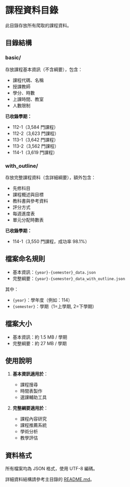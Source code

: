 # 課程資料目錄

此目錄存放所有爬取的課程資料。

## 目錄結構

### basic/
存放課程基本資訊（不含綱要），包含：
- 課程代碼、名稱
- 授課教師
- 學分、時數
- 上課時間、教室
- 人數限制

**已收錄學期：**
- 112-1（3,584 門課程）
- 112-2（3,623 門課程）
- 113-1（3,642 門課程）
- 113-2（3,562 門課程）
- 114-1（3,619 門課程）

### with_outline/
存放完整課程資料（含詳細綱要），額外包含：
- 先修科目
- 課程概述與目標
- 教科書與參考資料
- 評分方式
- 每週進度表
- 單元分配時數表

**已收錄學期：**
- 114-1（3,550 門課程，成功率 98.1%）

## 檔案命名規則

- 基本資訊：`{year}-{semester}_data.json`
- 完整綱要：`{year}-{semester}_data_with_outline.json`

其中：
- `{year}`：學年度（例如：114）
- `{semester}`：學期（1=上學期, 2=下學期）

## 檔案大小

- 基本資訊：約 1.5 MB / 學期
- 完整綱要：約 27 MB / 學期

## 使用說明

1. **基本資訊適用於**：
   - 課程搜尋
   - 時間表製作
   - 選課輔助工具

2. **完整綱要適用於**：
   - 課程內容研究
   - 課程推薦系統
   - 學術分析
   - 教學評估

## 資料格式

所有檔案均為 JSON 格式，使用 UTF-8 編碼。

詳細資料結構請參考主目錄的 [README.md](../README.md)。
